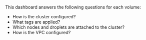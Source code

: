 This dashboard answers the following questions for each volume:

- How is the cluster configured?
- What tags are applied?
- Which nodes and droplets are attached to the cluster?
- How is the VPC configured?
